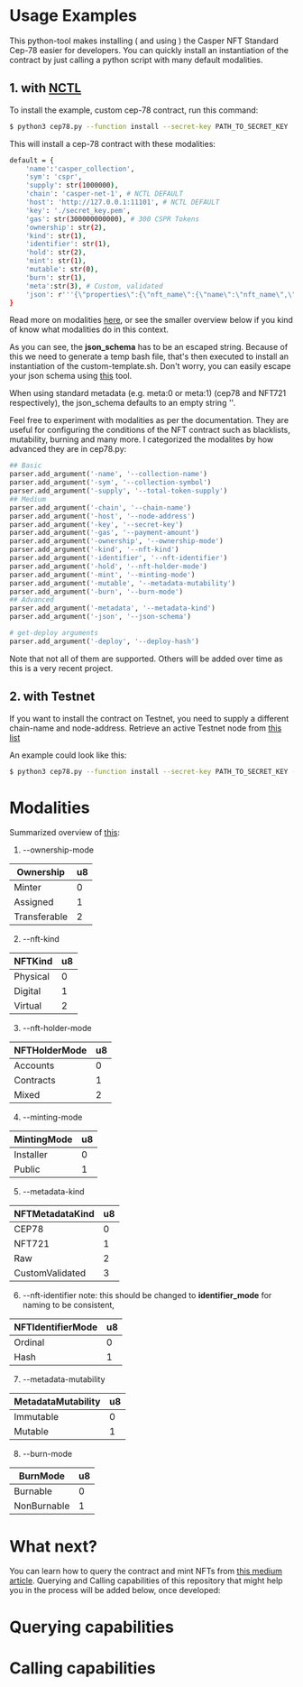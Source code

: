 # Usage Examples
This python-tool makes installing ( and using ) the Casper NFT Standard Cep-78 easier for developers. You can quickly install an instantiation of the contract by just calling a python script with many default modalities.

## 1. with [NCTL](https://github.com/casper-network/casper-node/blob/dev/utils/nctl/README.md)

To install the example, custom cep-78 contract, run this command:
```bash
$ python3 cep78.py --function install --secret-key PATH_TO_SECRET_KEY
```
This will install a cep-78 contract with these modalities:
```bash
default = {
    'name':'casper_collection',
    'sym': 'cspr',
    'supply': str(1000000),
    'chain': 'casper-net-1', # NCTL DEFAULT
    'host': 'http://127.0.0.1:11101', # NCTL DEFAULT
    'key': './secret_key.pem',
    'gas': str(300000000000), # 300 CSPR Tokens
    'ownership': str(2),
    'kind': str(1),
    'identifier': str(1),
    'hold': str(2),
    'mint': str(1),
    'mutable': str(0),
    'burn': str(1),
    'meta':str(3), # Custom, validated
    'json': r'''{\"properties\":{\"nft_name\":{\"name\":\"nft_name\",\"description\":\"name_of_nft\",\"required\":true},\"nft_description\":{\"name\":\"nft_description\",\"description\":\"description_of_nft\",\"required\":true},\"nft_name\":{\"name\":\"nft_url\",\"description\":\"url_of_nft\",\"required\":true}}}'''
}
```
Read more on modalities [here](https://github.com/casper-ecosystem/cep-78-enhanced-nft/blob/dev/README.md), or see the smaller overview below if you kind of know what modalities do in this context.

As you can see, the **json_schema** has to be an escaped string. Because of this we need to generate a temp bash file, that's then executed to install an instantiation of the custom-template.sh. Don't worry, you can easily escape your json schema using [this](https://jsontostring.com/) tool.

When using standard metadata (e.g. meta:0 or meta:1) (cep78 and NFT721 respectively), the json_schema defaults to an empty string ''.

Feel free to experiment with modalities as per the documentation. They are useful for configuring the conditions of the NFT contract such as blacklists, mutability, burning and many more. I categorized the modalites by how advanced they are in cep78.py:

```python
## Basic
parser.add_argument('-name', '--collection-name')
parser.add_argument('-sym', '--collection-symbol')
parser.add_argument('-supply', '--total-token-supply')
## Medium
parser.add_argument('-chain', '--chain-name')
parser.add_argument('-host', '--node-address')
parser.add_argument('-key', '--secret-key')
parser.add_argument('-gas', '--payment-amount')
parser.add_argument('-ownership', '--ownership-mode')
parser.add_argument('-kind', '--nft-kind')
parser.add_argument('-identifier', '--nft-identifier')
parser.add_argument('-hold', '--nft-holder-mode')
parser.add_argument('-mint', '--minting-mode')
parser.add_argument('-mutable', '--metadata-mutability')
parser.add_argument('-burn', '--burn-mode')
## Advanced
parser.add_argument('-metadata', '--metadata-kind')
parser.add_argument('-json', '--json-schema')

# get-deploy arguments
parser.add_argument('-deploy', '--deploy-hash')
```
Note that not all of them are supported. Others will be added over time as this is a very recent project.


## 2. with Testnet

If you want to install the contract on Testnet, you need to supply a different chain-name and node-address. Retrieve an active Testnet node from [this list](https://testnet.cspr.live/tools/peers)

An example could look like this:

```bash
$ python3 cep78.py --function install --secret-key PATH_TO_SECRET_KEY --node-address SOME_IP_FROM_LIST:7777 --chain-name casper-test
```


# Modalities
Summarized overview of [this](https://github.com/casper-ecosystem/cep-78-enhanced-nft/blob/dev/README.md):

1. --ownership-mode

| Ownership    | u8        |
|--------------|-----------|
| Minter       | 0         |
| Assigned     | 1         |
| Transferable | 2         |

2. --nft-kind

| NFTKind  | u8            |
|----------|---------------|
| Physical | 0             |
| Digital  | 1             |
| Virtual  | 2             |

3. --nft-holder-mode

| NFTHolderMode | u8       |
|---------------|----------|
| Accounts      | 0        |
| Contracts     | 1        |
| Mixed         | 2        |

4. --minting-mode

| MintingMode | u8         |
|-------------|------------|
| Installer   | 0          |
| Public      | 1          |

5. --metadata-kind

| NFTMetadataKind | u8     |
|-----------------|--------|
| CEP78           | 0      |
| NFT721          | 1      |
| Raw             | 2      |
| CustomValidated | 3      |

6. --nft-identifier
note: this should be changed to __identifier_mode__ for naming to be consistent,

| NFTIdentifierMode | u8   |
|-------------------|------|
| Ordinal           | 0    |
| Hash              | 1    |

7. --metadata-mutability

| MetadataMutability | u8  |
|--------------------|-----|
| Immutable          | 0   |
| Mutable            | 1   |

8. --burn-mode

| BurnMode    | u8         |
|-------------|------------|
| Burnable    | 0          |
| NonBurnable | 1          |

# What next?
You can learn how to query the contract and mint NFTs from [this medium article](https://medium.com/casperblockchain/casper-cep-78-enhanced-nft-standard-d954218626be). Querying and Calling capabilities of this repository that might help you in the process will be added below, once developed:

# Querying capabilities

# Calling capabilities
